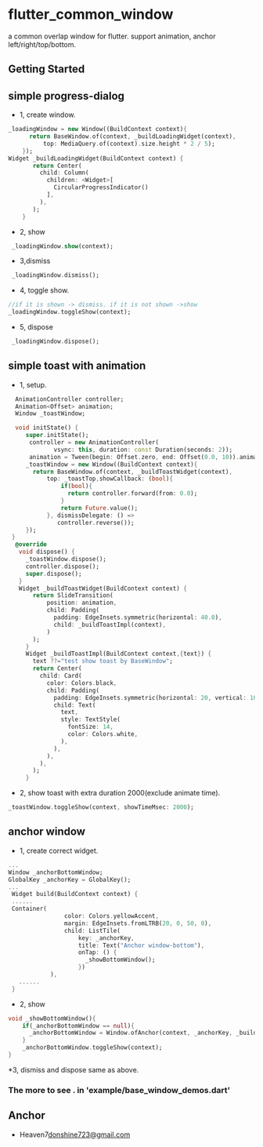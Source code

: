 # flutter_common_window

a common overlap window for flutter. support animation, anchor left/right/top/bottom.

## Getting Started
## simple progress-dialog
* 1, create window.
```dart
_loadingWindow = new Window((BuildContext context){
      return BaseWindow.of(context, _buildLoadingWidget(context),
          top: MediaQuery.of(context).size.height * 2 / 5);
    });
Widget _buildLoadingWidget(BuildContext context) {
       return Center(
         child: Column(
           children: <Widget>[
             CircularProgressIndicator()
           ],
         ),
       );
    }
```
* 2, show
```dart
 _loadingWindow.show(context);
```
* 3,dismiss
```dart
 _loadingWindow.dismiss();
```
* 4, toggle show.
```dart
//if it is shown -> dismiss. if it is not shown ->show
_loadingWindow.toggleShow(context);
```
* 5, dispose
```dart
 _loadingWindow.dispose();
```

## simple toast with animation
* 1, setup.
``` dart
  AnimationController controller;
  Animation<Offset> animation;
  Window _toastWindow;

  void initState() {
     super.initState();
      controller = new AnimationController(
             vsync: this, duration: const Duration(seconds: 2));
      animation = Tween(begin: Offset.zero, end: Offset(0.0, 10)).animate(controller);
     _toastWindow = new Window((BuildContext context){
       return BaseWindow.of(context, _buildToastWidget(context),
           top: _toastTop,showCallback: (bool){
               if(bool){
                 return controller.forward(from: 0.0);
               }
               return Future.value();
           }, dismissDelegate: () =>
              controller.reverse());
     });
 }
  @override
   void dispose() {
     _toastWindow.dispose();
     controller.dispose();
     super.dispose();
   }
   Widget _buildToastWidget(BuildContext context) {
       return SlideTransition(
           position: animation,
           child: Padding(
             padding: EdgeInsets.symmetric(horizontal: 40.0),
             child: _buildToastImpl(context),
           )
       );
     }
     Widget _buildToastImpl(BuildContext context,{text}) {
       text ??="test show toast by BaseWindow";
       return Center(
         child: Card(
           color: Colors.black,
           child: Padding(
             padding: EdgeInsets.symmetric(horizontal: 20, vertical: 10),
             child: Text(
               text,
               style: TextStyle(
                 fontSize: 14,
                 color: Colors.white,
               ),
             ),
           ),
         ),
       );
     }
```
* 2, show toast with extra duration 2000(exclude animate time).
```dart
_toastWindow.toggleShow(context, showTimeMsec: 2000);
```
## anchor window
* 1, create correct widget.
```dart
...
Window _anchorBottomWindow;
GlobalKey _anchorKey = GlobalKey();
...
 Widget build(BuildContext context) {
 ......
 Container(
                color: Colors.yellowAccent,
                margin: EdgeInsets.fromLTRB(20, 0, 50, 0),
                child: ListTile(
                    key: _anchorKey,
                    title: Text("Anchor window-bottom"),
                    onTap: () {
                      _showBottomWindow();
                    })
            ),
   ......
 }
```
* 2, show
```dart
void _showBottomWindow(){
    if(_anchorBottomWindow == null){
      _anchorBottomWindow = Window.ofAnchor(context, _anchorKey, _buildToastImpl(context));
    }
    _anchorBottomWindow.toggleShow(context);
}
```
*3, dismiss and dispose same as above.

### The more to see . in 'example/base_window_demos.dart'
## Anchor
* Heaven7<donshine723@gmail.com>